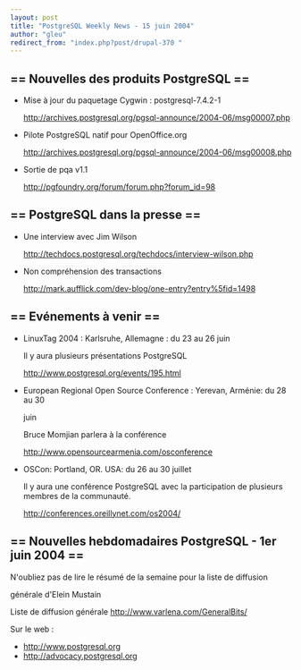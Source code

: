 ```yaml
---
layout: post
title: "PostgreSQL Weekly News - 15 juin 2004"
author: "gleu"
redirect_from: "index.php?post/drupal-370 "
---
```




<h2>== Nouvelles des produits PostgreSQL ==</h2>

<ul>

<li>Mise à jour du paquetage Cygwin&nbsp;: postgresql-7.4.2-1<br />

<a href="http://archives.postgresql.org/pgsql-announce/2004-06/msg00007.php">http://archives.postgresql.org/pgsql-announce/2004-06/msg00007.php</a></li>

<li>Pilote PostgreSQL natif pour OpenOffice.org<br />

<a href="http://archives.postgresql.org/pgsql-announce/2004-06/msg00008.php">http://archives.postgresql.org/pgsql-announce/2004-06/msg00008.php</a></li>

<li>Sortie de pqa v1.1<br />

<a href="http://pgfoundry.org/forum/forum.php?forum_id=98">http://pgfoundry.org/forum/forum.php?forum_id=98</a></li>

</ul>

<h2>== PostgreSQL dans la presse ==</h2>

<ul>

<li>Une interview avec Jim Wilson<br />

<a href="http://techdocs.postgresql.org/techdocs/interview-wilson.php">

http://techdocs.postgresql.org/techdocs/interview-wilson.php</a></li>

<li>Non compréhension des transactions<br />

<a href="http://mark.aufflick.com/dev-blog/one-entry?entry%5fid=1498">

http://mark.aufflick.com/dev-blog/one-entry?entry%5fid=1498</a></li>

</ul>

<h2>== Evénements à venir ==</h2>

<ul>

<li>LinuxTag 2004&nbsp;: Karlsruhe, Allemagne&nbsp;: du 23 au 26 juin<br />

Il y aura plusieurs présentations PostgreSQL<br />

<a href="http://www.postgresql.org/events/195.html">http://www.postgresql.org/events/195.html</a>

</li>

<li>European Regional Open Source Conference : Yerevan, Arménie: du 28 au 30

juin<br />

Bruce Momjian parlera à la conférence<br />

<a href="http://www.opensourcearmenia.com/osconference">http://www.opensourcearmenia.com/osconference</a></li>

<li>OSCon: Portland, OR. USA: du 26 au 30 juillet<br />

Il y aura une conférence PostgreSQL avec la participation de plusieurs membres de la communauté.<br />

<a href="http://conferences.oreillynet.com/os2004/">http://conferences.oreillynet.com/os2004/</a></li>

</ul>

<h2>== Nouvelles hebdomadaires PostgreSQL - 1er juin 2004 ==</h2>

<p>N'oubliez pas de lire le résumé de la semaine pour la liste de diffusion

générale d'Elein Mustain</p>

<p>Liste de diffusion générale <a href="http://www.varlena.com/GeneralBits/">http://www.varlena.com/GeneralBits/</a>

</p>

<p>Sur le web :

</p>

<ul>

<li><a href="http://www.postgresql.org">http://www.postgresql.org</a></li>

<li><a href="http://advocacy.postgresql.org">http://advocacy.postgresql.org</a></li>

</ul>